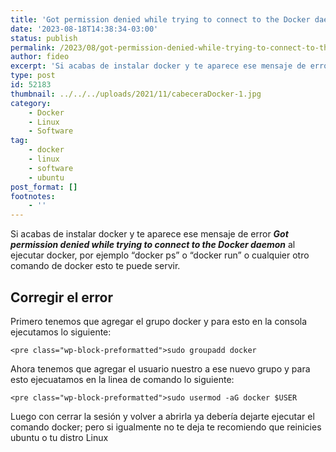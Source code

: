 ```yaml
---
title: 'Got permission denied while trying to connect to the Docker daemon'
date: '2023-08-18T14:38:34-03:00'
status: publish
permalink: /2023/08/got-permission-denied-while-trying-to-connect-to-the-docker-daemon
author: fideo
excerpt: 'Si acabas de instalar docker y te aparece ese mensaje de error Got permission denied while trying to connect to the Docker daemon al ejecutar docker, por ejemplo "docker ps" o "docker run" o cualquier otro comando de docker esto te puede servir.'
type: post
id: 52183
thumbnail: ../../../uploads/2021/11/cabeceraDocker-1.jpg
category:
    - Docker
    - Linux
    - Software
tag:
    - docker
    - linux
    - software
    - ubuntu
post_format: []
footnotes:
    - ''
---
```

Si acabas de instalar docker y te aparece ese mensaje de error ***Got permission denied while trying to connect to the Docker daemon*** al ejecutar docker, por ejemplo “docker ps” o “docker run” o cualquier otro comando de docker esto te puede servir.

Corregir el error
-----------------

Primero tenemos que agregar el grupo docker y para esto en la consola ejecutamos lo siguiente:

```
<pre class="wp-block-preformatted">sudo groupadd docker
```

Ahora tenemos que agregar el usuario nuestro a ese nuevo grupo y para esto ejecuatamos en la linea de comando lo siguiente:

```
<pre class="wp-block-preformatted">sudo usermod -aG docker $USER
```

Luego con cerrar la sesión y volver a abrirla ya debería dejarte ejecutar el comando docker; pero si igualmente no te deja te recomiendo que reinicies ubuntu o tu distro Linux